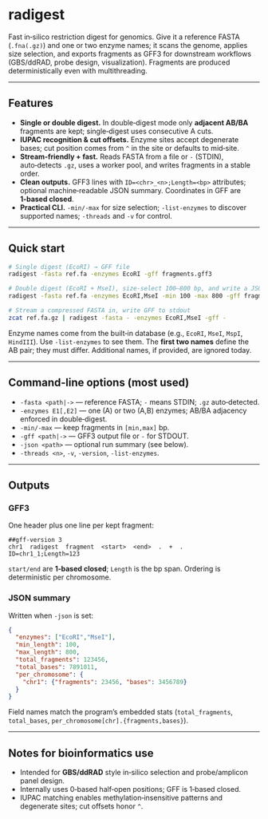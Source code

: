 # radigest

Fast in‑silico restriction digest for genomics. Give it a reference FASTA (`.fna(.gz)`) and one or two enzyme names; it scans the genome, applies size selection, and exports fragments as GFF3 for downstream workflows (GBS/ddRAD, probe design, visualization). Fragments are produced deterministically even with multithreading.&#x20;

---

## Features

* **Single or double digest.** In double‑digest mode only **adjacent AB/BA** fragments are kept; single‑digest uses consecutive A cuts.&#x20;
* **IUPAC recognition & cut offsets.** Enzyme sites accept degenerate bases; cut position comes from `^` in the site or defaults to mid‑site.&#x20;
* **Stream‑friendly + fast.** Reads FASTA from a file or `-` (STDIN), auto‑detects `.gz`, uses a worker pool, and writes fragments in a stable order.&#x20;
* **Clean outputs.** GFF3 lines with `ID=<chr>_<n>;Length=<bp>` attributes; optional machine‑readable JSON summary. Coordinates in GFF are **1‑based closed**.&#x20;
* **Practical CLI.** `-min/-max` for size selection; `-list-enzymes` to discover supported names; `-threads` and `-v` for control.&#x20;

---

## Quick start

```bash
# Single digest (EcoRI) → GFF file
radigest -fasta ref.fa -enzymes EcoRI -gff fragments.gff3

# Double digest (EcoRI + MseI), size‑select 100–800 bp, and write a JSON summary
radigest -fasta ref.fa -enzymes EcoRI,MseI -min 100 -max 800 -gff fragments.gff3 -json run.json

# Stream a compressed FASTA in, write GFF to stdout
zcat ref.fa.gz | radigest -fasta - -enzymes EcoRI,MseI -gff -
```

Enzyme names come from the built‑in database (e.g., `EcoRI`, `MseI`, `MspI`, `HindIII`). Use `-list-enzymes` to see them. The **first two names** define the AB pair; they must differ. Additional names, if provided, are ignored today.&#x20;

---

## Command‑line options (most used)

* `-fasta <path|->` — reference FASTA; `-` means STDIN; `.gz` auto‑detected.&#x20;
* `-enzymes E1[,E2]` — one (A) or two (A,B) enzymes; AB/BA adjacency enforced in double‑digest.&#x20;
* `-min/-max` — keep fragments in `[min,max]` bp.&#x20;
* `-gff <path|->` — GFF3 output file or `-` for STDOUT.&#x20;
* `-json <path>` — optional run summary (see below).&#x20;
* `-threads <n>`, `-v`, `-version`, `-list-enzymes`.&#x20;

---

## Outputs

### GFF3

One header plus one line per kept fragment:

```
##gff-version 3
chr1  radigest  fragment  <start>  <end>  .  +  .  ID=chr1_1;Length=123
```

`start/end` are **1‑based closed**; `Length` is the bp span. Ordering is deterministic per chromosome.&#x20;

### JSON summary

Written when `-json` is set:

```json
{
  "enzymes": ["EcoRI","MseI"],
  "min_length": 100,
  "max_length": 800,
  "total_fragments": 123456,
  "total_bases": 7891011,
  "per_chromosome": {
    "chr1": {"fragments": 23456, "bases": 3456789}
  }
}
```

Field names match the program’s embedded stats (`total_fragments`, `total_bases`, `per_chromosome[chr].{fragments,bases}`).&#x20;

---

## Notes for bioinformatics use

* Intended for **GBS/ddRAD** style in‑silico selection and probe/amplicon panel design.
* Internally uses 0‑based half‑open positions; GFF is 1‑based closed.&#x20;
* IUPAC matching enables methylation‑insensitive patterns and degenerate sites; cut offsets honor `^`.&#x20;
